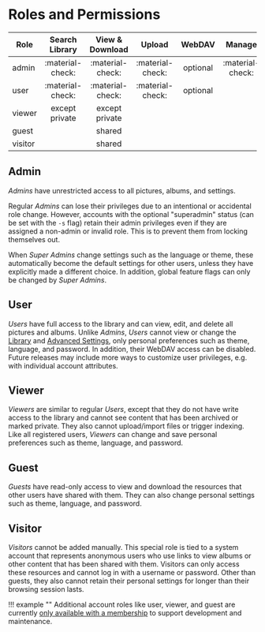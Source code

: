 # Roles and Permissions

| Role    |  Search Library  | View & Download  |      Upload      |  WebDAV  |      Manage      |
|---------|:----------------:|:----------------:|:----------------:|:--------:|:----------------:|
| admin   | :material-check: | :material-check: | :material-check: | optional | :material-check: |
| user    | :material-check: | :material-check: | :material-check: | optional |                  | 
| viewer  |  except private  |  except private  |                  |          |                  |
| guest   |                  |      shared      |                  |          |                  |
| visitor |                  |      shared      |                  |          |                  |

## Admin

*Admins* have unrestricted access to all pictures, albums, and settings.

Regular *Admins* can lose their privileges due to an intentional or accidental role change. However, accounts with the optional "superadmin" status (can be set with the `-s` flag) retain their admin privileges even if they are assigned a non-admin or invalid role. This is to prevent them from locking themselves out.

When *Super Admins* change settings such as the language or theme, these automatically become the default settings for other users, unless they have explicitly made a different choice. In addition, global feature flags can only be changed by *Super Admins*.

## User

*Users* have full access to the library and can view, edit, and delete all pictures and albums. Unlike *Admins*, *Users* cannot view or change the [Library](https://docs.photoprism.app/user-guide/settings/library/) and [Advanced Settings](https://docs.photoprism.app/user-guide/settings/advanced/), only personal  preferences such as theme, language, and password. In addition, their WebDAV access can be disabled. Future releases may include more ways to customize user privileges, e.g. with individual account attributes.

## Viewer

*Viewers* are similar to regular *Users*, except that they do not have write access to the library and cannot see content that has been archived or marked private. They also cannot upload/import files or trigger indexing. Like all registered users, *Viewers* can change and save personal preferences such as theme, language, and password.

## Guest

*Guests* have read-only access to view and download the resources that other users have shared with them. They can also change personal settings such as theme, language, and password.

## Visitor

*Visitors* cannot be added manually. This special role is tied to a system account that represents anonymous users who use links to view albums or other content that has been shared with them. Visitors can only access these resources and cannot log in with a username or password. Other than guests, they also cannot retain their personal settings for longer than their browsing session lasts.

!!! example ""
    Additional account roles like user, viewer, and guest are currently [only available with a membership](https://www.photoprism.app/editions#compare) to support development and maintenance.
